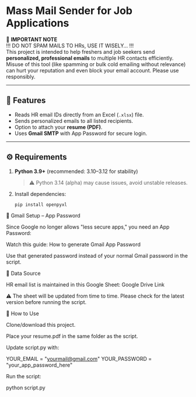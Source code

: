 # Mass Mail Sender for Job Applications  

🚨 **IMPORTANT NOTE**  
!!! DO NOT SPAM MAILS TO HRs, USE IT WISELY… !!!  
This project is intended to help freshers and job seekers send **personalized, professional emails** to multiple HR contacts efficiently. Misuse of this tool (like spamming or bulk cold emailing without relevance) can hurt your reputation and even block your email account. Please use responsibly.  

---

## 📌 Features  
- Reads HR email IDs directly from an Excel (`.xlsx`) file.  
- Sends personalized emails to all listed recipients.  
- Option to attach your **resume (PDF)**.  
- Uses **Gmail SMTP** with App Password for secure login.  

---

## ⚙️ Requirements  

1. **Python 3.9+** (recommended: 3.10–3.12 for stability)  
   > ⚠️ Python 3.14 (alpha) may cause issues, avoid unstable releases.  

2. Install dependencies:  
   ```bash
   pip install openpyxl

🔑 Gmail Setup – App Password

Since Google no longer allows "less secure apps," you need an App Password:

Watch this guide: How to generate Gmail App Password

Use that generated password instead of your normal Gmail password in the script.

📂 Data Source

HR email list is maintained in this Google Sheet:
Google Drive Link

⚠️ The sheet will be updated from time to time. Please check for the latest version before running the script.

🚀 How to Use

Clone/download this project.

Place your resume.pdf in the same folder as the script.

Update script.py with:

YOUR_EMAIL = "yourmail@gmail.com"
YOUR_PASSWORD = "your_app_password_here"


Run the script:

python script.py
